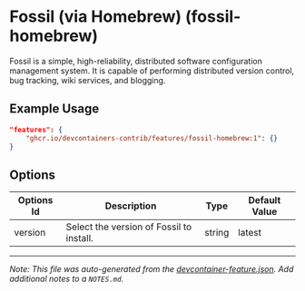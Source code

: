 
# Fossil (via Homebrew) (fossil-homebrew)

Fossil is a simple, high-reliability, distributed software configuration management system. It is capable of performing distributed version control, bug tracking, wiki services, and blogging.

## Example Usage

```json
"features": {
    "ghcr.io/devcontainers-contrib/features/fossil-homebrew:1": {}
}
```

## Options

| Options Id | Description | Type | Default Value |
|-----|-----|-----|-----|
| version | Select the version of Fossil to install. | string | latest |



---

_Note: This file was auto-generated from the [devcontainer-feature.json](https://github.com/devcontainers-contrib/features/blob/main/src/fossil-homebrew/devcontainer-feature.json).  Add additional notes to a `NOTES.md`._

